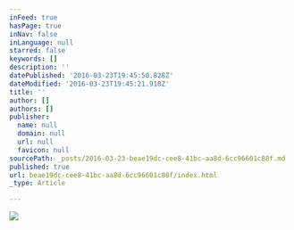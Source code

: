 ```yaml
---
inFeed: true
hasPage: true
inNav: false
inLanguage: null
starred: false
keywords: []
description: ''
datePublished: '2016-03-23T19:45:50.828Z'
dateModified: '2016-03-23T19:45:21.910Z'
title: ''
author: []
authors: []
publisher:
  name: null
  domain: null
  url: null
  favicon: null
sourcePath: _posts/2016-03-23-beae19dc-cee8-41bc-aa8d-6cc96601c88f.md
published: true
url: beae19dc-cee8-41bc-aa8d-6cc96601c88f/index.html
_type: Article

---
```

![](https://the-grid-user-content.s3-us-west-2.amazonaws.com/79cbf7f6-aa9d-4617-9608-042ef50dea82.jpg)